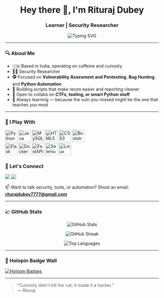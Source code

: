 <h1 align="center">Hey there 👋, I'm Rituraj Dubey</h1>
<h3 align="center">Learner | Security Researcher</h3>

<p align="center">
  <img src="https://readme-typing-svg.demolab.com?font=Fira+Code&pause=1000&center=true&vCenter=true&width=435&lines=I+break+stuff+to+learn+how+it+works.;Silent+type,+loud+in+code.;VAPT+is+my+current+grind." alt="Typing SVG" />
</p>

---

### 🔍 About Me

- 🇮🇳 Based in India, operating on caffeine and curiosity
- 🧑‍💻 Security Researcher
- 🕵️ Focused on **Vulnerability Assesment and Pentesting**, **Bug Hunting**, and **Python Automation**
- 🧰 Building scripts that make recon easier and reporting cleaner
- 🤝 Open to collabs on **CTFs, tooling, or smart Python stuff**
- 🧠 Always learning — because the vuln you missed might be the one that teaches you most

---

### 🧪 I Play With

<p align="left"> <!-- Languages & Dev --> 
<img src="https://cdn.jsdelivr.net/gh/devicons/devicon/icons/python/python-original.svg" width="40" title="Python"/> 
<img src="https://cdn.jsdelivr.net/gh/devicons/devicon/icons/java/java-original.svg" width="40" title="Java"/> 
<img src="https://cdn.jsdelivr.net/gh/devicons/devicon/icons/mysql/mysql-original-wordmark.svg" width="40" title="MySQL"/> 
<img src="https://cdn.jsdelivr.net/gh/devicons/devicon/icons/html5/html5-original-wordmark.svg" width="40" title="HTML5"/> 
<img src="https://cdn.jsdelivr.net/gh/devicons/devicon/icons/css3/css3-original-wordmark.svg" width="40" title="CSS3"/> 
<img src="https://cdn.jsdelivr.net/gh/devicons/devicon/icons/bootstrap/bootstrap-plain-wordmark.svg" width="40" title="Bootstrap"/> <br/>
 <!-- Backend & Automation --> 
 <img src="https://cdn.jsdelivr.net/gh/devicons/devicon/icons/flask/flask-original.svg" width="40" title="Flask"/> 
 <img src="https://cdn.jsdelivr.net/gh/devicons/devicon/icons/docker/docker-original.svg" width="40" title="Docker"/> 
 <img src="https://cdn.jsdelivr.net/gh/devicons/devicon/icons/fastapi/fastapi-original.svg" width="40" title="FastAPI"/> 
 <img src="https://cdn.jsdelivr.net/gh/devicons/devicon/icons/selenium/selenium-original.svg" width="40" title="Selenium"/>
  <!-- OS & Security -->
  <img src="https://cdn.jsdelivr.net/gh/devicons/devicon/icons/linux/linux-original.svg" width="40" title="Linux"/>
  </p>

### 🔗 Let's Connect

<p align="left">
  <a href="https://twitter.com/rituraj7dubey" target="blank"><img src="https://img.shields.io/twitter/follow/rituraj7dubey?style=social" /></a>
  <a href="https://linkedin.com/in/rituraj-dubey" target="blank"><img src="https://img.shields.io/badge/LinkedIn-Connect-blue?style=flat&logo=linkedin" /></a>
</p>

📫 Want to talk security, tools, or automation?
Shoot an email: **[riturajdubey7777@gmail.com](mailto:riturajdubey7777@gmail.com)**

---

### 📈 GitHub Stats

<p align="center">
  <img src="https://github-readme-stats.vercel.app/api?username=rituraj-dubey&show_icons=true&theme=codeSTACKr" alt="GitHub Stats" />
</p>

<p align="center">
  <img src="https://github-readme-streak-stats.herokuapp.com?user=rituraj-dubey&theme=highcontrast" alt="GitHub Streak" />
</p>

<p align="center">
  <img src="https://github-readme-stats.vercel.app/api/top-langs/?username=rituraj-dubey&layout=compact&theme=onedark" alt="Top Languages" />
</p>

---

### 🏅 Holopin Badge Wall

[![Holopin Badges](https://holopin.me/riturajdubey)](https://holopin.io/@riturajdubey)

---


> “Curiosity didn't kill the cat; it made it a hacker.”     
> — Rituraj
